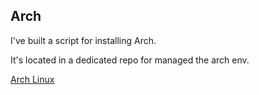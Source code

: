 ## Arch

I've built a script for installing Arch.

It's located in a dedicated repo for managed the arch env.

[Arch Linux](https://github.com/Jok98/arch-lnx-rice/blob/main/README.md)
